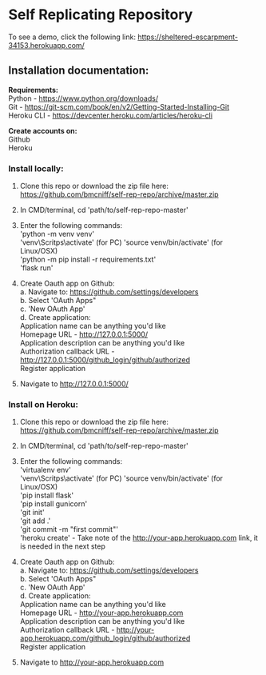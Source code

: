 # Self Replicating Repository

To see a demo, click the following link: https://sheltered-escarpment-34153.herokuapp.com/

## Installation documentation:

**Requirements:**  
Python - https://www.python.org/downloads/  
Git - https://git-scm.com/book/en/v2/Getting-Started-Installing-Git  
Heroku CLI - https://devcenter.heroku.com/articles/heroku-cli  

**Create accounts on:**  
Github  
Heroku  

### Install locally:

1. Clone this repo or download the zip file here: https://github.com/bmcniff/self-rep-repo/archive/master.zip

2. In CMD/terminal, cd 'path/to/self-rep-repo-master'

3. Enter the following commands:  
  'python -m venv venv'  
  'venv\Scritps\activate' (for PC) 'source venv/bin/activate' (for Linux/OSX)  
  'python -m pip install -r requirements.txt'  
  'flask run'  
  
4. Create Oauth app on Github:  
  a. Navigate to: https://github.com/settings/developers  
  b. Select 'OAuth Apps"  
  c. 'New OAuth App'  
  d. Create application:  
    Application name can be anything you'd like  
    Homepage URL - http://127.0.0.1:5000/  
    Application description can be anything you'd like  
    Authorization callback URL - http://127.0.0.1:5000/github_login/github/authorized  
    Register application  
    
5. Navigate to http://127.0.0.1:5000/

### Install on Heroku:

1. Clone this repo or download the zip file here: https://github.com/bmcniff/self-rep-repo/archive/master.zip

2. In CMD/terminal, cd 'path/to/self-rep-repo-master'

3. Enter the following commands:  
  'virtualenv env'  
  'venv\Scritps\activate' (for PC) 'source venv/bin/activate' (for Linux/OSX)  
  'pip install flask'  
  'pip install gunicorn'  
  'git init'  
  'git add .'  
  'git commit -m "first commit"'  
  'heroku create' - Take note of the http://your-app.herokuapp.com link, it is needed in the next step  
  
4. Create Oauth app on Github:  
  a. Navigate to: https://github.com/settings/developers  
  b. Select 'OAuth Apps"  
  c. 'New OAuth App'  
  d. Create application:  
    Application name can be anything you'd like  
    Homepage URL - http://your-app.herokuapp.com  
    Application description can be anything you'd like  
    Authorization callback URL - http://your-app.herokuapp.com/github_login/github/authorized  
    Register application  
    
5. Navigate to http://your-app.herokuapp.com
